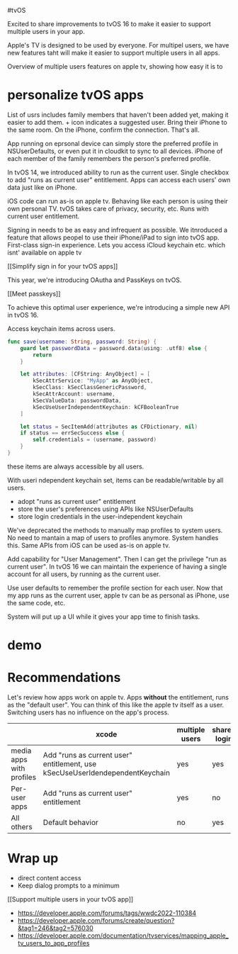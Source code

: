 #tvOS 

Excited to share improvements to tvOS 16 to make it easier to support multiple users in your app.

Apple's TV is designed to be used by everyone.  For multipel users, we have new features taht will make it easier to support multiple users in all apps.

Overview of multiple users features on apple tv, showing how easy it is to 
# personalize tvOS apps
List of usrs includes family members that haven't been added yet, making it easier to add them. + icon indicates a suggested user.  Bring their iPhone to the same room.  On the iPhone, confirm the connection.  That's all.

App running on eprsonal device can simply store the preferred profile in NSUserDefaults, or even put it in cloudkit to sync to all devices.  iPhone of each member of the family remembers the person's preferred profile.

In tvOS 14, we introduced ability to run as the current user.  Single checkbox to add "runs as current user" entitlement.  Apps can access each users' own data just like on iPhone.

iOS code can run as-is on apple tv.  Behaving like each person is using their own personal TV.  tvOS takes care of privacy, security, etc.  Runs with current user entitlement.

Signing in needs to be as easy and infrequent as possible.  We itnroduced a feature that allows peopel to use their iPhone/iPad to sign into tvOS app.  First-class sign-in experience.  Lets you access iCloud keychain etc. which isnt' available on apple tv

[[Simplify sign in for your tvOS apps]]

This year, we're introducing OAutha and PassKeys on tvOS.  

[[Meet passkeys]]

To achieve this optimal user experience, we're introducing a simple new API in tvOS 16.  

Access keychain items across users.
```swift
func save(username: String, password: String) {
    guard let passwordData = password.data(using: .utf8) else {
        return
    }

    let attributes: [CFString: AnyObject] = [
        kSecAttrService: "MyApp" as AnyObject,
        kSecClass: kSecClassGenericPassword,
        kSecAttrAccount: username,
        kSecValueData: passwordData,
        kSecUseUserIndependentKeychain: kCFBooleanTrue
    ]

    let status = SecItemAdd(attributes as CFDictionary, nil)
    if status == errSecSuccess else {
        self.credentials = (username, password)
    }
}
```

these items are always accessible by all users.

With useri ndependent keychain set, items can be readable/writable by all users.

* adopt "runs as current user" entitlement
* store the user's preferences using APIs like NSUserDefaults
* store login credentials in the user-independent keychain

We've deprecated the methods to manually map profiles to system users.  No need to mantain a map of users to profiles anymore.  System handles this.  Same APIs from iOS can be used as-is on apple tv.

Add capability for "User Management".  Then I can get the privilege "run as current user".  In tvOS 16 we can maintain the experience of having a single account for all users, by running as the current user.

Use user defaults to remember the profile section for each user.  Now that my app runs as the current user, apple tv can be as personal as iPhone, use the same code, etc.

System will put up a UI while it gives your app time to finish tasks.  



# demo

# Recommendations
Let's review how apps work on apple tv.
Apps **without** the entitlement, runs as the "default user".  You can think of this like the apple tv itself as a user.  Switching users has no influence on the app's process.

|                          | xcode                                                                        | multiple users | shared login |
| ------------------------ | ---------------------------------------------------------------------------- | -------------- | ------------ |
| media apps with profiles | Add "runs as current user" entitlement, use kSecUseUserIdendependentKeychain | yes            | yes          |
| Per-user apps            | Add "runs as current user" entitlement                                       | yes            | no           |
| All others               | Default behavior                                                             | no             | yes             |

# Wrap up
* direct content access
* Keep dialog prompts to a minimum

[[Support multiple users in your tvOS app]]

* https://developer.apple.com/forums/tags/wwdc2022-110384
* https://developer.apple.com/forums/create/question?&tag1=246&tag2=576030
* https://developer.apple.com/documentation/tvservices/mapping_apple_tv_users_to_app_profiles




